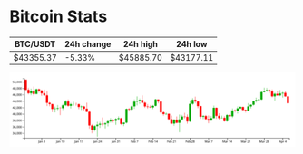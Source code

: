 # Bitcoin Stats

BTC/USDT|24h change|24h high|24h low|
|---|---|---|---|
|$43355.37|-5.33%|$45885.70|$43177.11|

<img src="./chart.svg">
